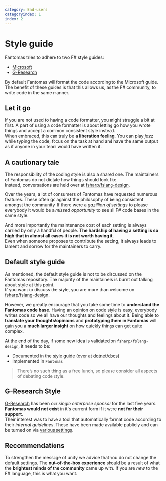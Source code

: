 ```yaml
---
category: End-users
categoryindex: 1
index: 2
---
```

# Style guide

Fantomas tries to adhere to two F# style guides:
- [Microsoft](https://docs.microsoft.com/en-us/dotnet/fsharp/style-guide/formatting)
- [G-Research](https://github.com/G-Research/fsharp-formatting-conventions)

By default Fantomas  will format the code according to the Microsoft guide.   
The benefit of these guides is that this allows us, as the F# community, to write code in the same manner.  

## Let it go

If you are not used to having a code formatter, you might struggle a bit at first. A part of using a code formatter is about letting go how you wrote things and accept a common consistent style instead.  
When embraced, this can truly be **a liberation feeling**. You can play _jazz_ while typing the code, focus on the task at hand and have the same output as if anyone in your team would have written it.

## A cautionary tale

The responsibility of the coding style is also a shared one. The maintainers of Fantomas do not dictate how things should look like.  
Instead, conversations are held over at [fsharp/fslang-design](https://github.com/fsharp/fslang-design#style-guide).  

Over the years, a lot of consumers of Fantomas have requested numerous features. These often go against the philosophy of being consistent amongst the community.
If there were a _gazillion of settings_ to please everybody it would be a _missed opportunity_ to see all F# code bases in the same style.  

And more importantly the maintenance cost of each setting is always carried by only a handful of people. **The hardship of having a setting is so high that in almost all cases it is not worth having it**.  
Even when someone proposes to contribute the setting, it always leads to lament and sorrow for the maintainers to carry. 

## Default style guide

As mentioned, the default style guide is not to be discussed on the Fantomas repository. The majority of the maintainers is burnt out talking about style at this point.  
If you want to discuss the style, you are more than welcome on [fsharp/fslang-design](https://github.com/fsharp/fslang-design#style-guide).  

However, we greatly encourage that you take some time to **understand the Fantomas code base**.  Having an opinion on code style is easy, everybody writes code so we all have our thoughts and feelings about it.
Being able to **translate your thoughts/opinions** and **prototyping them in Fantomas** will gain you a **much larger insight** on how quickly things can get quite complex.  

At the end of the day, if some new idea is validated on `fsharp/fslang-design`, it needs to be:

- Documented in the style guide (over at [dotnet/docs](https://github.com/dotnet/docs/blob/main/docs/fsharp/style-guide/formatting.md))
- Implemented in `Fantomas`

> There’s no such thing as a free lunch, so please consider all aspects of debating code style.

## G-Research Style

[G-Research](https://www.gresearch.co.uk/) has been our _single enterprise sponsor_ for the last five years. **Fantomas would not exist** in it's current form if it were **not for their support**.  
Their interest was to have a tool that automatically format code according to their _internal guidelines_. These have been made available publicly and can be turned on via [various settings](https://github.com/G-Research/fsharp-formatting-conventions/blob/master/.editorconfig).

## Recommendations

To strengthen the message of unity we advice that you do not change the default settings.
The **out-of-the-box experience** should be a result of what the **brightest minds of the community** came up with.
If you are _new_ to the F# language, this is what you want.

<fantomas-nav previous="./GettingStarted.html" next="./Configuration.html"></fantomas-nav>
